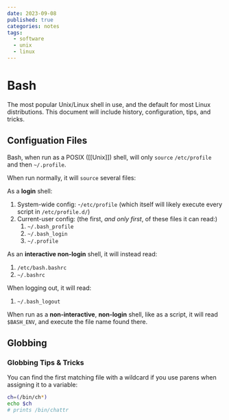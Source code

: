 ```yaml
---
date: 2023-09-08
published: true
categories: notes
tags:
  - software
  - unix
  - linux
---
```



Bash
====
The most popular Unix/Linux shell in use, and the default for most Linux distributions. This document will include history, configuration, tips, and tricks.


Configuation Files
------------------
Bash, when run as a POSIX ([[Unix]]) shell, will only `source` `/etc/profile` and then `~/.profile`.

When run normally, it will `source` several files:

As a **login** shell:
1. System-wide config:
    -`/etc/profile` (which itself will likely execute every script in `/etc/profile.d/`)
2. Current-user config: (the first, *and only first*, of these files it can read:)
    1. `~/.bash_profile`
    2. `~/.bash_login`
    3. `~/.profile`

As an **interactive non-login** shell, it will instead read:
1. `/etc/bash.bashrc`
2. `~/.bashrc`

When logging out, it will read:
1. `~/.bash_logout`

When run as a **non-interactive**, **non-login** shell, like as a script, it will read `$BASH_ENV`, and execute the file name found there.


Globbing
--------

### Globbing Tips & Tricks
You can find the first matching file with a wildcard if you use parens when assigning it to a variable:

```sh
ch=(/bin/ch*)
echo $ch
# prints /bin/chattr
```